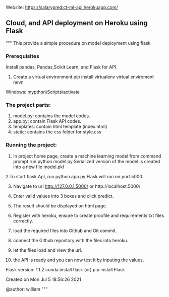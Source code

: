 
Website: https://salarypredict-ml-api.herokuapp.com/

## Cloud, and API deployment on Heroku using Flask ##
"""
This provide a simple procedure on model deployment using flask


### Prerequisites ###
Install  pandas, Pandas,Scikit Learn, and Flask for API.

1. Create a virtual environment
pip install virtualenv
virtual enviroment nevn

Windows: mypthon\Scripts\activate

### The project parts: ###

1. model.py: contains the model codes.
2. app.py: contain Flask API codes.
3. templates: contain html template (index.html)
4. static: contains the css folder for style.css


### Running the project: ###

1. In project home page, create a machine learning model from command prompt run python model.py
 Serialized version of the model is created into a new file model.pkl
 
 
2.To start flask ApI, run python app.py
Flask will run on port 5000.

3. Navigate to url http://127.0.0.1:5000/ or http://localhost:5000/ 

4. Enter valid values into 3 boxes and click predict.

5. The result should be displayed on html page.

6. Register with heroku, ensure to create procfile and requirements.txt files correctly.
 
8. load the required files into Github and Git commit.

10. connect the Github repostory with the files into heroku.

11. let the files load and view the url.

12. the API is ready and you can now test it by inputing the values.



Flask version: 1.1.2 conda install flask (or) pip install Flask


Created on Mon Jul  5 18:56:26 2021

@author: william
"""
